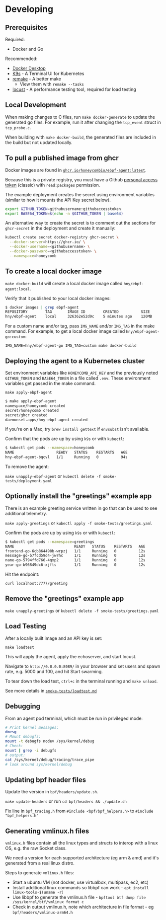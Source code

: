 # Developing

## Prerequisites

Required:

- Docker and Go

Recommended:

- [Docker Desktop](https://www.docker.com/products/docker-desktop/)
- [K9s](https://k9scli.io/) - A Terminal UI for Kubernetes
- [remake](https://remake.readthedocs.io/) - A better make
  - View them with `remake --tasks`
- [locust](https://docs.locust.io/en/stable/what-is-locust.html) - A performance testing tool, required for load testing

## Local Development

When making changes to C files, run `make docker-generate` to update the generated go files.
For example, run it after changing the `tcp_event` struct in `tcp_probe.c`.

When building with `make docker-build`, the generated files are included in the build but not updated locally.

## To pull a published image from ghcr

Docker images are found in [`ghcr.io/honeycombio/ebpf-agent:latest`](https://github.com/honeycombio/honeycomb-ebpf-agent/pkgs/container/ebpf-agent).

Because this is a private registry, you must have a Github [personal access token](https://github.com/settings/tokens) (classic) with `read:packages` permission.

The example deployment creates the secret using environment variables (similar to how it mounts the API Key secret below).

```sh
export GITHUB_TOKEN=githubusername:githubaccesstoken
export BASE64_TOKEN=$(echo -n $GITHUB_TOKEN | base64)
```

An alternative way to create the secret is to comment out the sections for `ghcr-secret` in the deployment and create it manually:

```sh
kubectl create secret docker-registry ghcr-secret \
  --docker-server=https://ghcr.io/ \
  --docker-username=<githubusername> \
  --docker-password=<githubaccesstoken> \
  --namespace=honeycomb
```

## To create a local docker image

`make docker-build` will create a local docker image called `hny/ebpf-agent:local`.

Verify that it published to your local docker images:

```sh
$ docker images | grep ebpf-agent
REPOSITORY        TAG       IMAGE ID        CREATED          SIZE
hny/ebpf-agent    local     326362e52d9c    5 minutes ago    120MB
```

For a custom name and/or tag, pass `IMG_NAME` and/or `IMG_TAG` in the make command.
For example, to get a local docker image called `hny/ebpf-agent-go:custom`:

`IMG_NAME=hny/ebpf-agent-go IMG_TAG=custom make docker-build`

## Deploying the agent to a Kubernetes cluster

Set environment variables like `HONEYCOMB_API_KEY` and the previously noted `GITHUB_TOKEN` and `BASE64_TOKEN` in a file called `.env`.
These environment variables get passed in the make command.

`make apply-ebpf-agent`

```sh
$ make apply-ebpf-agent
namespace/honeycomb created
secret/honeycomb created
secret/ghcr created
daemonset.apps/hny-ebpf-agent created
```

If you're on a Mac, try `brew install gettext` if `envsubst` isn't available.

Confirm that the pods are up by using `k9s` or with `kubectl`:

```sh
$ kubectl get pods --namespace=honeycomb
NAME                   READY   STATUS    RESTARTS   AGE
hny-ebpf-agent-bqcvl   1/1     Running   0          94s
```

To remove the agent:

`make unapply-ebpf-agent` or `kubectl delete -f smoke-tests/deployment.yaml`

## Optionally install the "greetings" example app

There is an example greeting service written in go that can be used to see additional telemetry.

`make apply-greetings` or `kubectl apply -f smoke-tests/greetings.yaml`

Confirm the pods are up by using `k9s` or with `kubectl`:

```sh
$ kubectl get pods --namespace=greetings
NAME                           READY   STATUS    RESTARTS   AGE
frontend-go-6cb864498b-wrpzj   1/1     Running   0          12s
message-go-b7fcd59d4-jwrhc     1/1     Running   0          12s
name-go-5794ffd766-4qxp2       1/1     Running   0          12s
year-go-b96849dc6-xjfts        1/1     Running   0          12s
```

Hit the endpoint:

`curl localhost:7777/greeting`

## Remove the "greetings" example app

`make unapply-greetings` or `kubectl delete -f smoke-tests/greetings.yaml`

## Load Testing

After a locally built image and an API key is set:

`make loadtest`

This will apply the agent, apply the echoserver, and start locust.

Navigate to `http://0.0.0.0:8089/` in your browser and set users and spawn rate, e.g. 5000 and 100, and hit Start swarming.

To tear down the load test, `ctrl+c` in the terminal running and `make unload`.

See more details in [`smoke-tests/loadtest.md`](./smoke-tests/loadtest.md)

## Debugging

From an agent pod terminal, which must be run in privileged mode:

```sh
# Print kernel messages:
dmesg
# Mount debugfs:
mount -t debugfs nodev /sys/kernel/debug
# Check:
mount | grep -i debugfs
# output:
cat /sys/kernel/debug/tracing/trace_pipe
# look around sys/kernel/debug
```

## Updating bpf header files

Update the version in `bpf/headers/update.sh`.

`make update-headers` or run `cd bpf/headers && ./update.sh`

Fix line in `bpf_tracing.h` from `#include <bpf/bpf_helpers.h>` to `#include "bpf_helpers.h"`

## Generating vmlinux.h files

`vmlinux.h` files contain all the linux types and structs to interop with a linux OS, e.g. the raw Socket class.

We need a version for each supported architecture (eg arm & amd) and it's generated from a real linux distro.

Steps to generate `vmlinux.h` files:

- Start a ubuntu VM (not docker, use virtualbox, multipass, ec2, etc)
- Install additional linux commands so libbpf can work - `apt install linux-tools-$(uname -r)`
- Use libbpf to generate the vmlinux.h file - `bpftool btf dump file /sys/kernel/btf/vmlinux format c`
- Check in output vmlinux.h, note which architecture in file format - eg `bpf/headers/vmlinux-arm64.h`
